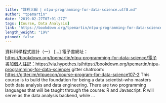 ```yaml
---
title: "課程大綱 | ntpu-programming-for-data-science.utf8.md"
author: "tpemartin"
date: "2019-02-27T07:01:27Z"
tags: [Course, Data Analysis]
link: "https://bookdown.org/tpemartin/ntpu-programming-for-data-science/"
length_weight: "19%"
pinned: false
---
```


資料科學程式設計（一） [...] 電子書網址：https://bookdown.org/tpemartin/ntpu-programming-for-data-science/電子書加個人註記：https://via.hypothes.is/https://bookdown.org/tpemartin/ntpu-programming-for-data-science/ gitter chatroom: https://gitter.im/ntpuecon/course-program-for-data-science107-2 This course is to build the foundation for being a data scientist–who masters both data analysis and data engineering. There are two programming languages that will be taught through the course: R and Javascript. R will serve as the data analysis backend, while ...
